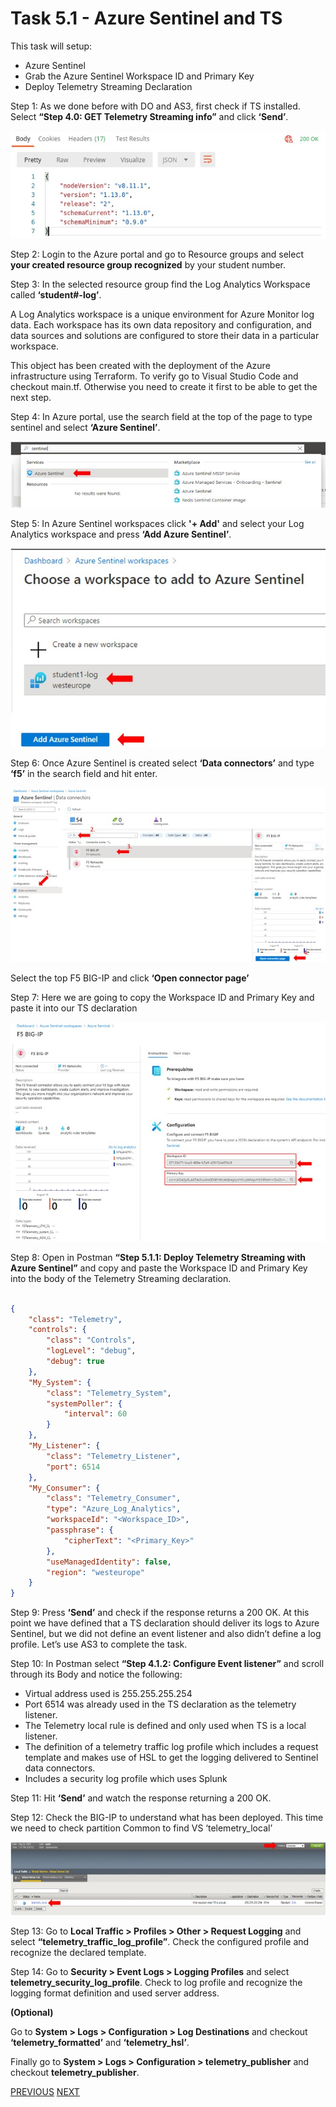 # Task 5.1 - Azure Sentinel and TS

This task will setup:
 - Azure Sentinel
 - Grab the Azure Sentinel Workspace ID and Primary Key
 - Deploy Telemetry Streaming Declaration

Step 1: As we done before with DO and AS3, first check if TS installed. Select **“Step 4.0: GET Telemetry Streaming info”** and click **‘Send’**.
 
![](../png/module5/task5_1_p1.png)

Step 2: Login to the Azure portal and go to Resource groups and select **your created resource group recognized** by your student number.

Step 3: In the selected resource group find the Log Analytics Workspace called **‘student#-log’**.

A Log Analytics workspace is a unique environment for Azure Monitor log data. Each workspace has its own data repository and configuration, and data sources and solutions are configured to store their data in a particular workspace.

This object has been created with the deployment of the Azure infrastructure using Terraform. To verify go to Visual Studio Code and checkout main.tf. 
Otherwise you need to create it first to be able to get the next step.

Step 4: In Azure portal, use the search field at the top of the page to type sentinel and select **‘Azure Sentinel’**.

![](../png/module5/task5_1_p2.png)

Step 5: In Azure Sentinel workspaces click **'+ Add'**  and select your Log Analytics workspace and press **‘Add Azure Sentinel’**.

![](../png/module5/task5_1_p3.png)

Step 6: Once Azure Sentinel is created select **‘Data connectors’** and type **‘f5’** in the search field and hit enter.

![](../png/module5/task5_1_p4.png)

Select the top F5 BIG-IP and click **‘Open connector page’**

Step 7: Here we are going to copy the Workspace ID and Primary Key and paste it into our TS declaration

![](../png/module5/task5_1_p5.png)


Step 8: Open in Postman **“Step 5.1.1: Deploy Telemetry Streaming with Azure Sentinel”** and copy and paste the Workspace ID and Primary Key into the body of the Telemetry Streaming declaration.

```json

{
    "class": "Telemetry",
    "controls": {
        "class": "Controls",
        "logLevel": "debug",
        "debug": true
    },
    "My_System": {
        "class": "Telemetry_System",
        "systemPoller": {
            "interval": 60
        }
    },
    "My_Listener": {
        "class": "Telemetry_Listener",
        "port": 6514
    },
    "My_Consumer": {
        "class": "Telemetry_Consumer",
        "type": "Azure_Log_Analytics",
        "workspaceId": "<Workspace_ID>",
        "passphrase": {
            "cipherText": "<Primary_Key>"
        },
        "useManagedIdentity": false,
        "region": "westeurope"
    }
}
```
Step 9: Press **‘Send’** and check if the response returns a 200 OK.
At this point we have defined that a TS declaration should deliver its logs to Azure Sentinel, but we did not define an event listener and also didn’t define a log profile. Let’s use AS3 to complete the task.

Step 10: In Postman select **“Step 4.1.2: Configure Event listener”** and scroll through its Body and notice the following:

 - Virtual address used is 255.255.255.254
 - Port 6514 was already used in the TS declaration as the telemetry listener.
 - The Telemetry local rule is defined and only used when TS is a local listener.
 - The definition of a telemetry traffic log profile which includes a request template and makes use of HSL to get the logging delivered to Sentinel data connectors.
 - Includes a security log profile which uses Splunk

Step 11: Hit **‘Send’** and watch the response returning a 200 OK.

Step 12: Check the BIG-IP to understand what has been deployed.
This time we need to check partition Common to find VS ‘telemetry_local’

![](../png/module5/task5_1_p6.png)

Step 13: Go to **Local Traffic > Profiles > Other > Request Logging** and select **“telemetry_traffic_log_profile”**. Check the configured profile and recognize the declared template.

Step 14: Go to **Security > Event Logs > Logging Profiles** and select **telemetry_security_log_profile**. Check to log profile and recognize the logging format definition and used server address.

**(Optional)**

Go to **System > Logs > Configuration > Log Destinations** and checkout **‘telemetry_formatted’** and **‘telemetry_hsl’**.

Finally go to **System > Logs > Configuration > telemetry_publisher** and checkout **telemetry_publisher**.

[PREVIOUS](module5.md)      [NEXT](task5_2.md)